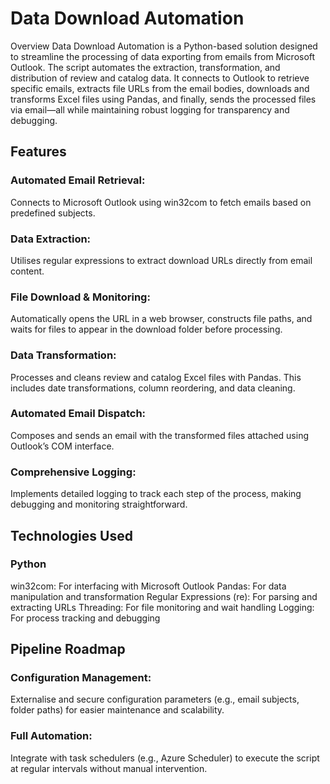 # Data Download Automation
Overview
Data Download Automation is a Python-based solution designed to streamline the processing of data exporting from emails from Microsoft Outlook. The script automates the extraction, transformation, and distribution of review and catalog data. It connects to Outlook to retrieve specific emails, extracts file URLs from the email bodies, downloads and transforms Excel files using Pandas, and finally, sends the processed files via email—all while maintaining robust logging for transparency and debugging.

## Features
### Automated Email Retrieval:
Connects to Microsoft Outlook using win32com to fetch emails based on predefined subjects.

### Data Extraction:
Utilises regular expressions to extract download URLs directly from email content.

### File Download & Monitoring:
Automatically opens the URL in a web browser, constructs file paths, and waits for files to appear in the download folder before processing.

### Data Transformation:
Processes and cleans review and catalog Excel files with Pandas. This includes date transformations, column reordering, and data cleaning.

### Automated Email Dispatch:
Composes and sends an email with the transformed files attached using Outlook’s COM interface.

### Comprehensive Logging:
Implements detailed logging to track each step of the process, making debugging and monitoring straightforward.

## Technologies Used
### Python
win32com: For interfacing with Microsoft Outlook
Pandas: For data manipulation and transformation
Regular Expressions (re): For parsing and extracting URLs
Threading: For file monitoring and wait handling
Logging: For process tracking and debugging

## Pipeline Roadmap

### Configuration Management:
Externalise and secure configuration parameters (e.g., email subjects, folder paths) for easier maintenance and scalability.

### Full Automation:
Integrate with task schedulers (e.g., Azure Scheduler) to execute the script at regular intervals without manual intervention.
